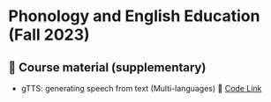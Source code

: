 # Phonology and English Education (Fall 2023)

## 📗 Course material (supplementary) 
* gTTS: generating speech from text (Multi-languages) 🌳 [Code Link](https://github.com/MK316/Fall2023/blob/main/Engedu/gtts.ipynb)
  

